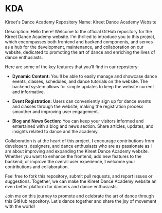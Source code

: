 # KDA
 Kireet's Dance Academy
Repository Name: Kireet Dance Academy Website

Description:
Hello there! Welcome to the official GitHub repository for the Kireet Dance Academy website. I'm thrilled to introduce you to this project, which encompasses both frontend and backend components, and serves as a hub for the development, maintenance, and collaboration on our website, dedicated to promoting the art of dance and enriching the lives of dance enthusiasts.

Here are some of the key features that you'll find in our repository:

- **Dynamic Content:** You'll be able to easily manage and showcase dance events, classes, schedules, and dance tutorials on the website. The backend system allows for simple updates to keep the website current and informative.

- **Event Registration:** Users can conveniently sign up for dance events and classes through the website, making the registration process smoother and improving user engagement.

- **Blog and News Section:** You can keep your visitors informed and entertained with a blog and news section. Share articles, updates, and insights related to dance and the academy.

Collaboration is at the heart of this project. I encourage contributions from developers, designers, and dance enthusiasts who are as passionate as I am about improving and expanding the Kireet Dance Academy website. Whether you want to enhance the frontend, add new features to the backend, or improve the overall user experience, I welcome your contributions and collaboration.

Feel free to fork this repository, submit pull requests, and report issues or suggestions. Together, we can make the Kireet Dance Academy website an even better platform for dancers and dance enthusiasts.

Join me on this journey to promote and celebrate the art of dance through this GitHub repository. Let's dance together and share the joy of movement with the world!
